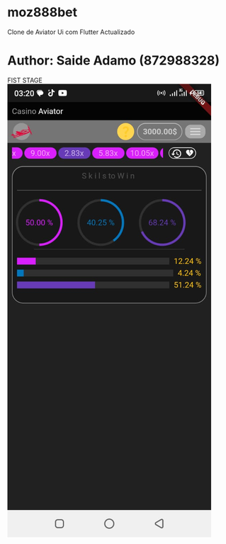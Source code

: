# moz888bet
Clone de Aviator Ui com Flutter Actualizado

# Author: Saide Adamo (872988328)
FIST STAGE
![](STAGE1.jpeg)